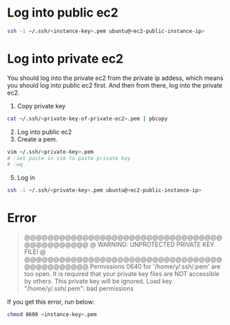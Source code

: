 # Log into public ec2

```sh
ssh -i ~/.ssh/<instance-key>.pem ubuntu@<ec2-public-instance-ip>
```

# Log into private ec2

You should log into the private ec2 from the private ip addess, which means you should log into public ec2 first. And then from there, log into the private ec2.

1. Copy private key

```sh
cat ~/.ssh/<private-key-of-private-ec2>.pem | pbcopy
```

2. Log into public ec2
3. Create a pem.

```sh
vim ~/.ssh/<private-key>.pem
# :set paste in vim to paste private key
# :wq
```

5. Log in

```sh
ssh -i ~/.ssh/<private-key>.pem ubuntu@<ec2-public-instance-ip>
```

# Error

> @@@@@@@@@@@@@@@@@@@@@@@@@@@@@@@@@@@@@@@@@@@@@
> @ WARNING: UNPROTECTED PRIVATE KEY FILE! @
> @@@@@@@@@@@@@@@@@@@@@@@@@@@@@@@@@@@@@@@@@@@@@
> Permissions 0640 for '/home/y/.ssh/<instance-key>.pem' are too open.
> It is required that your private key files are NOT accessible by others.
> This private key will be ignored.
> Load key "/home/y/.ssh/<instance-key>.pem": bad permissions

If you get this error, run below:

```sh
chmod 0600 <instance-key>.pem
```
